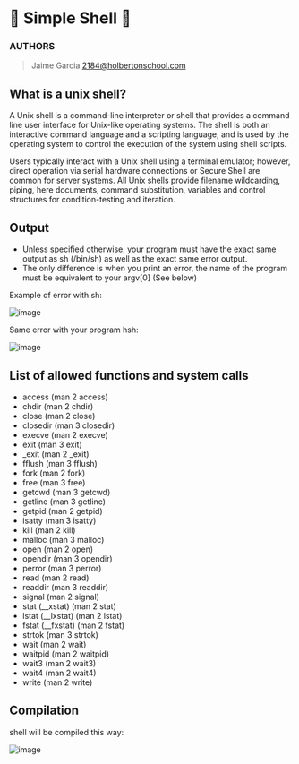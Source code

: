 # :mag_right: Simple Shell :mag_right:

### AUTHORS
> Jaime Garcia <2184@holbertonschool.com>
## What is a unix shell?

A Unix shell is a command-line interpreter or shell that provides a command line user interface for Unix-like operating systems.
The shell is both an interactive command language and a scripting language, and is used by the operating system to control the execution of the system using shell scripts.

Users typically interact with a Unix shell using a terminal emulator;
however, direct operation via serial hardware connections or Secure Shell are common for server systems.
All Unix shells provide filename wildcarding, piping, here documents, command substitution, variables and control structures for condition-testing and iteration.

## Output

* Unless specified otherwise, your program must have the exact same output as sh (/bin/sh) as well as the exact same error output.
* The only difference is when you print an error, the name of the program must be equivalent to your argv[0] (See below)

Example of error with sh:

![image](https://user-images.githubusercontent.com/62820685/114639386-54194580-9c93-11eb-8527-ce6f5b3bdc85.png)

Same error with your program hsh:

![image](https://user-images.githubusercontent.com/62820685/114639430-7612c800-9c93-11eb-96a4-463f008dd868.png)


## List of allowed functions and system calls

* access (man 2 access)
* chdir (man 2 chdir)
* close (man 2 close)
* closedir (man 3 closedir)
* execve (man 2 execve)
* exit (man 3 exit)
* _exit (man 2 _exit)
* fflush (man 3 fflush)
* fork (man 2 fork)
* free (man 3 free)
* getcwd (man 3 getcwd)
* getline (man 3 getline)
* getpid (man 2 getpid)
* isatty (man 3 isatty)
* kill (man 2 kill)
* malloc (man 3 malloc)
* open (man 2 open)
* opendir (man 3 opendir)
* perror (man 3 perror)
* read (man 2 read)
* readdir (man 3 readdir)
* signal (man 2 signal)
* stat (__xstat) (man 2 stat)
* lstat (__lxstat) (man 2 lstat)
* fstat (__fxstat) (man 2 fstat)
* strtok (man 3 strtok)
* wait (man 2 wait)
* waitpid (man 2 waitpid)
* wait3 (man 2 wait3)
* wait4 (man 2 wait4)
* write (man 2 write)

## Compilation

shell will be compiled this way:

![image](https://user-images.githubusercontent.com/62820685/114639549-c427cb80-9c93-11eb-992f-7f4bf29070e4.png)
